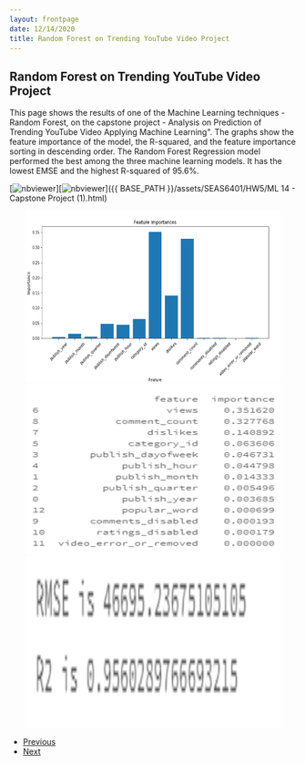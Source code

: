 ```yaml
---
layout: frontpage
date: 12/14/2020
title: Random Forest on Trending YouTube Video Project
---
```


## Random Forest on Trending YouTube Video Project

This page shows the results of one of the Machine Learning techniques - Random Forest, on the capstone project - Analysis on Prediction of Trending YouTube Video Applying Machine Learning". The graphs show the feature importance of the model, the R-squared, and the feature importance sorting in descending order. The Random Forest Regression model performed the best among the three machine learning models. It has the lowest EMSE and the highest R-squared of 95.6%. 

[![nbviewer](https://raw.githubusercontent.com/jupyter/design/master/logos/Badges/nbviewer_badge.svg)][![nbviewer](https://raw.githubusercontent.com/jupyter/design/master/logos/Badges/nbviewer_badge.svg)]({{ BASE_PATH }}/assets/SEAS6401/HW5/ML 14 - Capstone Project (1).html) 

<center><a href="{{ BASE_PATH }}/pages/SEAS6401.html#seas6401-final-project"><img src="/assets/publpics/dt_featureimportance.PNG" alt="Feature Importance" style="width:450px;height:300px;"></a></center>

<center><a href="{{ BASE_PATH }}/pages/SEAS6401.html#seas6401-final-project"><img src="/assets/publpics/rf1.PNG" alt="Feature Importance" style="width:450px;height:300px;"></a></center>

<center><a href="{{ BASE_PATH }}/pages/SEAS6401.html#seas6401-final-project"><img src="/assets/publpics/rf2.PNG" alt="Feature Importance" style="width:450px;height:300px;"></a></center>

<div class="navbar">
  <div class="navbar-inner">
      <ul class="nav">
          <li><a href="tesla.html">Previous</a></li>
          <li><a href="knn.html">Next</a></li>
      </ul>
  </div>
</div>
